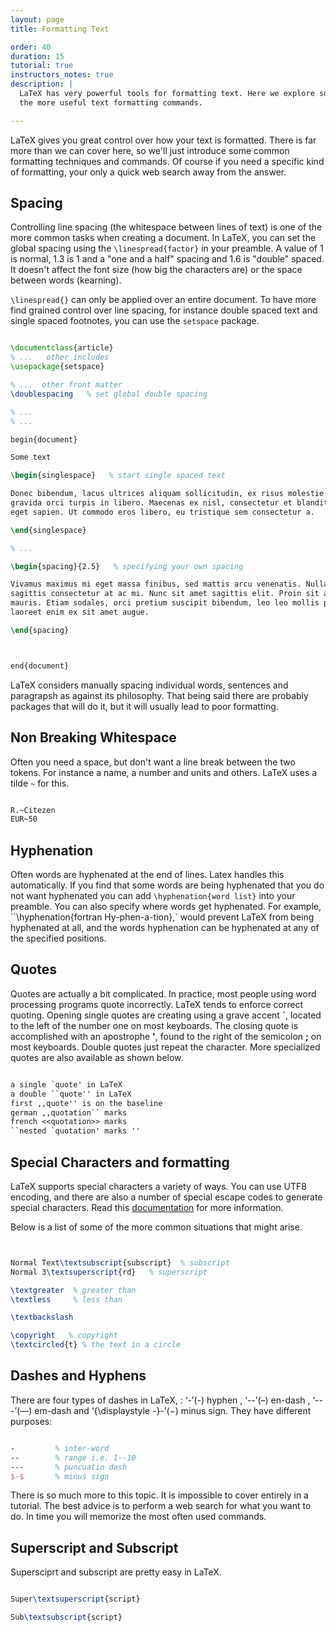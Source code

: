 ```yaml
---
layout: page
title: Formatting Text

order: 40
duration: 15
tutorial: true
instructors_notes: true
description: |
  LaTeX has very powerful tools for formatting text. Here we explore some of
  the more useful text formatting commands.

---
```


LaTeX gives you great control over how your text is formatted. There is far more 
than we can cover here, so we'll just introduce some common formatting techniques and
commands. Of course if you need a specific kind of formatting, your only a quick
web search away from the answer.

## Spacing

Controlling line spacing (the whitespace between lines of text) is one of the more common 
tasks when creating a document. In LaTeX, you can set the global spacing using the 
`\linespread{factor}` in your preamble. A value of 1 is normal, 1.3 is 1 and a "one and 
a half" spacing and 1.6 is "double" spaced. It doesn't affect the font size (how big 
the characters are) or the space between words (kearning).

`\linespread{}` can only be applied over an entire document. To have more find grained 
control over line spacing, for instance double spaced text and single spaced footnotes,
you can use the `setspace` package. 

```latex

\documentclass{article}
% ...   other includes
\usepackage{setspace}

% ...  other front matter
\doublespacing   % set global double spacing

% ...
% ...

begin{document}

Some text

\begin{singlespace}   % start single spaced text

Donec bibendum, lacus ultrices aliquam sollicitudin, ex risus molestie nunc, dignissim 
gravida orci turpis in libero. Maecenas ex nisl, consectetur et blandit vitae, fermentum 
eget sapien. Ut commodo eros libero, eu tristique sem consectetur a. 

\end{singlespace}

% ...

\begin{spacing}{2.5}   % specifying your own spacing

Vivamus maximus mi eget massa finibus, sed mattis arcu venenatis. Nulla eget sem ac erat 
sagittis consectetur at ac mi. Nunc sit amet sagittis elit. Proin sit amet efficitur 
mauris. Etiam sodales, orci pretium suscipit bibendum, leo leo mollis purus, tristique 
laoreet enim ex sit amet augue. 

\end{spacing}



end{document}

```

LaTeX considers manually spacing individual words, sentences and paragrapsh as against 
its philosophy. That being said there are probably packages that will do it, but it
will usually lead to poor formatting.

## Non Breaking Whitespace

Often you need a space, but don't want a line break between the two tokens. For instance
a name, a number and units and others. LaTeX uses a tilde `~` for this.

```latex

R.~Citezen
EUR~50
```

## Hyphenation

Often words are hyphenated at the end of lines. Latex handles this automatically. If
you find that some words are being hyphenated that you do not want hyphenated you
can add `\hyphenation{word list}` into your preamble. You can also specify where words
get hyphenated. For example,  ``\hyphenation{fortran Hy-phen-a-tion},` would prevent 
LaTeX from being hyphenated at all, and the words hyphenation can be hyphenated at any 
of the specified positions.

## Quotes

Quotes are actually a bit complicated. In practice, most people using word processing 
programs quote incorrectly. LaTeX tends to enforce correct quoting. Opening single 
quotes are creating using a grave accent **`**, located to the left of the number one
on most keyboards. The closing quote is accomplished with an apostrophe **'**, found
to the right of the semicolon **;** on most keyboards. Double quotes just repeat the 
character. More specialized quotes are also available as shown below.

```latex

a single `quote' in LaTeX
a double ``quote'' in LaTeX
first ,,quote'' is on the baseline
german ,,quotation`` marks
french <<quotation>> marks
``nested `quotation' marks ''

```

## Special Characters and formatting

LaTeX supports special characters a variety of ways. You can use UTF8 encoding, and 
there are also a number of special escape codes to generate special characters. 
Read this [documentation](https://en.wikibooks.org/wiki/LaTeX/Special_Characters)
for more information.

Below is a list of some of the more common situations that might arise.

```latex


Normal Text\textsubscript{subscript}  % subscript
Normal 3\textsuperscript{rd}   % superscript

\textgreater  % greater than
\textless     % less than

\textbackslash

\copyright   % copyright
\textcircled{t} % the text in a circle

```




## Dashes and Hyphens


There are four types of dashes in LaTeX, : ‘-’(-) hyphen , ‘--’(–) en-dash , ‘---’(—) 
em-dash and ‘{\displaystyle -}-’(−) minus sign. They have different purposes:

```latex

-         % inter-word
--        % range i.e. 1--10
---       % puncuatio dash
$-$       % minus sign


```

There is so much more to this topic. It is impossible to cover entirely in a tutorial. 
The best advice is to perform a web search for what you want to do. In time you will
memorize the most often used commands.


## Superscript and Subscript

Supersciprt and subscript are pretty easy in LaTeX.

```latex

Super\textsuperscript{script}

Sub\textsubscript{script}


```




